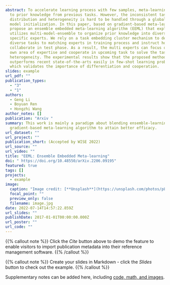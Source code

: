 ```yaml
---
abstract: To accelerate learning process with few samples, meta-learning resorts
  to prior knowledge from previous tasks. However, the inconsistent task
  distribution and heterogeneity is hard to be handled through a global sharing
  model initialization. In this paper, based on gradient-based meta-learning, we
  propose an ensemble embedded meta-learning algorithm (EEML) that explicitly
  utilizes multi-model-ensemble to organize prior knowledge into diverse
  specific experts. We rely on a task embedding cluster mechanism to deliver
  diverse tasks to matching experts in training process and instruct how experts
  collaborate in test phase. As a result, the multi experts can focus on their
  own area of expertise and cooperate in upcoming task to solve the task
  heterogeneity. The experimental results show that the proposed method
  outperforms recent state-of-the-arts easily in few-shot learning problem,
  which validates the importance of differentiation and cooperation.
slides: example
url_pdf: ""
publication_types:
  - "3"
  - "1"
authors:
  - Geng Li
  - Boyuan Ren
  - Hongzhi Wang
author_notes: []
publication: "Arxiv "
summary: This work is mainly a paradigm about blending ensemble-learning in
  gradient-based meta-learning algorithm to attain better efficacy.
url_dataset: ""
url_project: ""
publication_short: (Accepted by WISE 2022)
url_source: ""
url_video: ""
title: "EEML: Ensemble Embedded Meta-learning"
doi: " https://doi.org/10.48550/arXiv.2206.09195"
featured: true
tags: []
projects:
  - example
image:
  caption: "Image credit: [**Unsplash**](https://unsplash.com/photos/pLCdAaMFLTE)"
  focal_point: ""
  preview_only: false
  filename: image.jpg
date: 2022-07-14T14:57:22.859Z
url_slides: ""
publishDate: 2017-01-01T00:00:00.000Z
url_poster: ""
url_code: ""
---
```


{{% callout note %}}
Click the _Cite_ button above to demo the feature to enable visitors to import publication metadata into their reference management software.
{{% /callout %}}

{{% callout note %}}
Create your slides in Markdown - click the _Slides_ button to check out the example.
{{% /callout %}}

Supplementary notes can be added here, including [code, math, and images](https://wowchemy.com/docs/writing-markdown-latex/).
